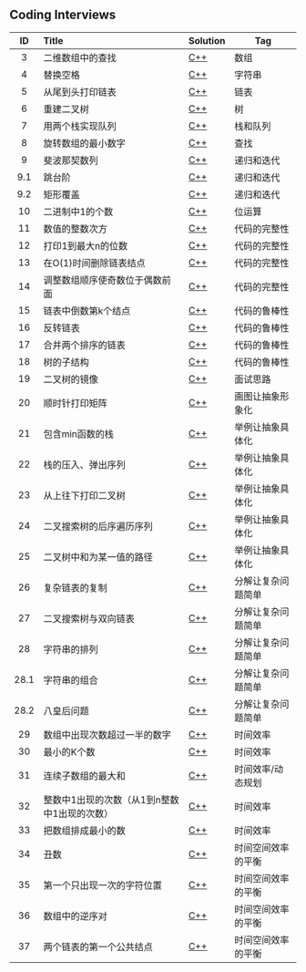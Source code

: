 ## Coding Interviews

| ID | Title | Solution  | Tag |
|:---:|:---|---|---|
|3|二维数组中的查找|[C++](./Solution/03/find.cpp)|数组|
|4|替换空格|[C++](./Solution/04/replaceSpace.cpp)|字符串|
|5|从尾到头打印链表|[C++](./Solution/05/printListFromTailToHead.cpp)|链表|
|6|重建二叉树|[C++](./Solution/06/reConstructBinaryTree.cpp)|树|
|7|用两个栈实现队列|[C++](./Solution/07/queueWithTwoStacks.cpp)|栈和队列|
|8|旋转数组的最小数字|[C++](./Solution/08/minNumberInRotateArray.cpp)| 查找|
|9|斐波那契数列|[C++](./Solution/09/Fibonacci.cpp)|递归和迭代|
|9.1|跳台阶|[C++](./Solution/09/jumpFloor.cpp)|递归和迭代|
|9.2|矩形覆盖|[C++](./Solution/09/rectCover.cpp)|递归和迭代|
|10|二进制中1的个数|[C++](./Solution/10/numberOf1.cpp)|位运算|
|11|数值的整数次方|[C++](./Solution/11/power.cpp)|代码的完整性|
|12|打印1到最大n的位数|[C++](./Solution/12/print1ToMaxOfDigits.cpp)|代码的完整性|
|13|在O(1)时间删除链表结点|[C++](./Solution/13/deleteNode.cpp)|代码的完整性|
|14|调整数组顺序使奇数位于偶数前面|[C++](./Solution/14/reOrderArray.cpp)|代码的完整性|
|15|链表中倒数第k个结点|[C++](./Solution/15/findKthToTail.cpp)|代码的鲁棒性|
|16|反转链表|[C++](./Solution/16/reverseList.cpp)|代码的鲁棒性|
|17|合并两个排序的链表|[C++](./Solution/17/mergeList.cpp)|代码的鲁棒性|
|18|树的子结构|[C++](./Solution/18/hasSubtree.cpp)|代码的鲁棒性|
|19|二叉树的镜像|[C++](./Solution/19/mirror.cpp)|面试思路|
|20|顺时针打印矩阵|[C++](./Solution/20/printMatrix.cpp)|画图让抽象形象化|
|21|包含min函数的栈|[C++](./Solution/21/stackWithMin.cpp)|举例让抽象具体化|
|22|栈的压入、弹出序列|[C++](./Solution/22/isPopOrder.cpp)|举例让抽象具体化|
|23|从上往下打印二叉树|[C++](./Solution/23/printFromTopToBottom.cpp)|举例让抽象具体化|
|24|二叉搜索树的后序遍历序列|[C++](./Solution/24/verifySquenceOfBST.cpp)|举例让抽象具体化|
|25|二叉树中和为某一值的路径|[C++](./Solution/25/findPath.cpp)|举例让抽象具体化|
|26|复杂链表的复制|[C++](./Solution/26/clone.cpp)|分解让复杂问题简单|
|27|二叉搜索树与双向链表|[C++](./Solution/27/convert.cpp)|分解让复杂问题简单|
|28|字符串的排列|[C++](./Solution/28/permutation.cpp)|分解让复杂问题简单|
|28.1|字符串的组合|[C++](./Solution/28/combination.cpp)|分解让复杂问题简单|
|28.2|八皇后问题|[C++](./Solution/28/queueChess.cpp)|分解让复杂问题简单|
|29|数组中出现次数超过一半的数字|[C++](./Solution/29/moreThanHalfNum.cpp)|时间效率|
|30|最小的K个数|[C++](./Solution/30/getLeastNumbers.cpp)|时间效率|
|31|连续子数组的最大和|[C++](./Solution/31/greatestSumOfSubarrays.cpp)|时间效率/动态规划|
|32|整数中1出现的次数（从1到n整数中1出现的次数）|[C++](./Solution/32/numberOf1Between1AndN.cpp)|时间效率|
|33|把数组排成最小的数|[C++](./Solution/33/printMinNumber.cpp)|时间效率|
|34|丑数|[C++](./Solution/34/getUglyNumber.cpp)|时间空间效率的平衡|
|35|第一个只出现一次的字符位置|[C++](./Solution/35/firstNotRepeatingChar.cpp)|时间空间效率的平衡|
|36|数组中的逆序对|[C++](./Solution/36/inversePairs.cpp)|时间空间效率的平衡|
|37|两个链表的第一个公共结点|[C++](./Solution/37/findFirstCommonNode.cpp)|时间空间效率的平衡|

